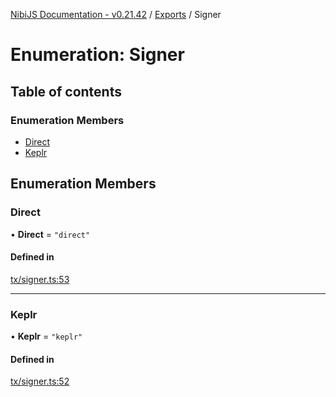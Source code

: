 [NibiJS Documentation - v0.21.42](../intro.md) / [Exports](../modules.md) / Signer

# Enumeration: Signer

## Table of contents

### Enumeration Members

- [Direct](Signer.md#direct)
- [Keplr](Signer.md#keplr)

## Enumeration Members

### Direct

• **Direct** = `"direct"`

#### Defined in

[tx/signer.ts:53](https://github.com/NibiruChain/ts-sdk/blob/d8a549e/packages/nibijs/src/tx/signer.ts#L53)

---

### Keplr

• **Keplr** = `"keplr"`

#### Defined in

[tx/signer.ts:52](https://github.com/NibiruChain/ts-sdk/blob/d8a549e/packages/nibijs/src/tx/signer.ts#L52)
